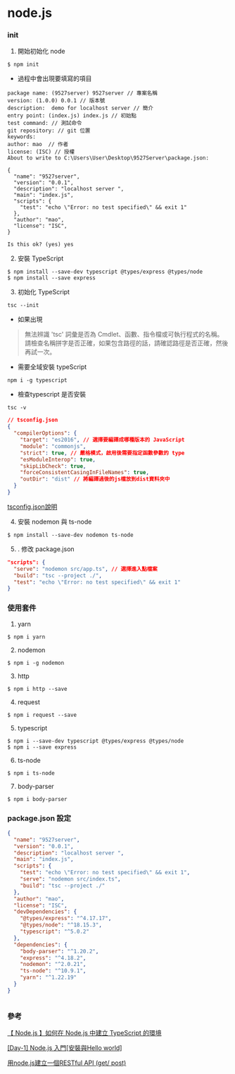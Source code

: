 node.js
===

### init 

1. 開始初始化 node
```shell
$ npm init 
```
- 過程中會出現要填寫的項目

```shell
package name: (9527server) 9527server // 專案名稱
version: (1.0.0) 0.0.1 // 版本號
description:  demo for localhost server // 簡介
entry point: (index.js) index.js // 初始點 
test command: // 測試命令
git repository: // git 位置
keywords:
author: mao  // 作者
license: (ISC) // 授權
About to write to C:\Users\User\Desktop\9527Server\package.json:

{
  "name": "9527server",
  "version": "0.0.1",
  "description": "localhost server ",
  "main": "index.js",
  "scripts": {
    "test": "echo \"Error: no test specified\" && exit 1"
  },
  "author": "mao",
  "license": "ISC",
}

Is this ok? (yes) yes
```

2. 安裝 TypeScript

```shell
$ npm install --save-dev typescript @types/express @types/node
$ npm install --save express
```

3. 初始化 TypeScript

```
tsc --init
```

- 如果出現
> 無法辨識 'tsc' 詞彙是否為 Cmdlet、函數、指令檔或可執行程式的名稱。請檢查名稱拼字是否正確，如果包含路徑的話，請確認路徑是否正確，然後再試一次。

- 需要全域安裝 typeScript

```shell
npm i -g typescript 
```

- 檢查typescript 是否安裝
```
tsc -v
```


```json
// tsconfig.json
{
  "compilerOptions": {
    "target": "es2016", // 選擇要編譯成哪種版本的 JavaScript
    "module": "commonjs",
    "strict": true, // 嚴格模式，啟用後需要指定函數參數的 type
    "esModuleInterop": true,
    "skipLibCheck": true,
    "forceConsistentCasingInFileNames": true,
    "outDir": "dist" // 將編譯過後的js檔放到dist資料夾中
  }
}
```

[tsconfig.json說明](https://www.typescriptlang.org/tsconfig#exclude)

4. 安裝 nodemon 與 ts-node
```shell
$ npm install --save-dev nodemon ts-node
```

5. . 修改 package.json

```json
"scripts": {
  "serve": "nodemon src/app.ts", // 選擇進入點檔案
  "build": "tsc --project ./",
  "test": "echo \"Error: no test specified\" && exit 1"
}
```

### 使用套件

1. yarn 
```shell
$ npm i yarn 
```
2. nodemon 
```shell
$ npm i -g nodemon
```
3. http
```shell
$ npm i http --save
```
4. request
```shell
$ npm i request --save
```
5. typescript
```shell
$ npm i --save-dev typescript @types/express @types/node
$ npm i --save express
```
6. ts-node
```shell
$ npm i ts-node
```
7. body-parser
```shell
$ npm i body-parser
```



### package.json 設定

```json
{
  "name": "9527server",
  "version": "0.0.1",
  "description": "localhost server ",
  "main": "index.js",
  "scripts": {
    "test": "echo \"Error: no test specified\" && exit 1",
    "serve": "nodemon src/index.ts",
    "build": "tsc --project ./"
  },
  "author": "mao",
  "license": "ISC",
  "devDependencies": {
    "@types/express": "^4.17.17",
    "@types/node": "^18.15.3",
    "typescript": "^5.0.2"
  },
  "dependencies": {
    "body-parser": "^1.20.2",
    "express": "^4.18.2",
    "nodemon": "^2.0.21",
    "ts-node": "^10.9.1",
    "yarn": "^1.22.19"
  }
}



```

### 參考
[【 Node.js 】如何在 Node.js 中建立 TypeScript 的環境](https://jimmyswebnote.com/create-nodejs-project-with-typescript/)

[[Day-1] Node.js 入門[安裝與Hello world]](https://ithelp.ithome.com.tw/articles/10233446)

[用node.js建立一個RESTful API (get/ post)](https://ch543ch543.medium.com/%E7%94%A8node-js%E5%BB%BA%E7%AB%8B%E4%B8%80%E5%80%8Brestful-api-get-post-663e8f80e3fe)